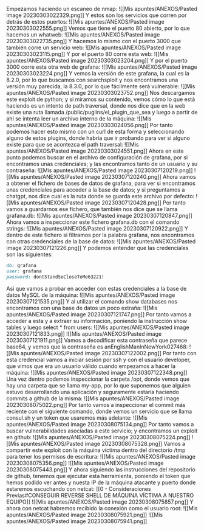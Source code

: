 Empezamos haciendo un escaneo de nmap:
![[Mis apuntes/ANEXOS/Pasted image 20230303022329.png]]
Y estos son los servicios que corren por detrás de estos puertos:
![[Mis apuntes/ANEXOS/Pasted image 20230303022555.png]]
Vemos que tiene el puerto 80 abierto, por lo que hacemos un whatweb:
![[Mis apuntes/ANEXOS/Pasted image 20230303022735.png]]
Y hacemos lo mismo con el puerto 3000 que también corre un servicio web:
![[Mis apuntes/ANEXOS/Pasted image 20230303023115.png]]
Y por el puerto 80 corre esta web:
![[Mis apuntes/ANEXOS/Pasted image 20230303023204.png]]
Y por el puerto 3000 corre esta otra web de grafana:
![[Mis apuntes/ANEXOS/Pasted image 20230303023224.png]]
Y vemos la versión de este grafana, la cual es la 8.2.0, por lo que buscamos con searchsploit y nos encontramos una versión muy parecida, la 8.3.0, por lo que fácilmente será vulnerable:
![[Mis apuntes/ANEXOS/Pasted image 20230303023752.png]]
Nos descargamos este exploit de python; y si miramos su contenido, vemos cómo lo que está haciendo es un intento de path traversal, donde nos dice que en la web existe una ruta llamada /public/puglins/el_plugin_que_sea y luego a partir de ahí se intenta leer un archivo interno de la máquina:
![[Mis apuntes/ANEXOS/Pasted image 20230303024056.png]]
Por tanto podemos hacer esto mismo con un curl de esta forma y seleccionando alguno de estos plugins, donde habría que ir probando para ver si alguno existe para que se acontezca el path traversal:
![[Mis apuntes/ANEXOS/Pasted image 20230303024551.png]]
Ahora en este punto podemos buscar en el archivo de configuración de grafana, por si encontramos unas credenciales; y las encontramos tanto de un usuario y su contraseña:
![[Mis apuntes/ANEXOS/Pasted image 20230307120219.png]]
![[Mis apuntes/ANEXOS/Pasted image 20230307120240.png]]
Ahora vamos a obtener el fichero de bases de datos de grafana, para ver si encontramos unas credenciales para acceder a la base de datos; y si preguntamos a chatgpt, nos dice cual es la ruta donde se guarda este archivo por defecto:
![[Mis apuntes/ANEXOS/Pasted image 20230307120428.png]]
Por tanto vamos a guardarnos ese fichero, que también nos dice que se llama grafana.db:
![[Mis apuntes/ANEXOS/Pasted image 20230307120847.png]]
Ahora vamos a inspeccionar este fichero grafana.db con el comando strings:
![[Mis apuntes/ANEXOS/Pasted image 20230307120922.png]]
Y dentro de este fichero si filtramos por la palabra grafana, nos encontramos con otras credenciales de la base de datos:
![[Mis apuntes/ANEXOS/Pasted image 20230307121226.png]]
Y podemos entender que las credenciales son las siguientes:
```ruby
db: grafana
user: grafana
password: dontStandSoCloseToMe63221!
```
Así que vamos a probar en acceder con estas credenciales a la base de datos MySQL de la máquina:
![[Mis apuntes/ANEXOS/Pasted image 20230307121535.png]]
Y al utilizar el comando show databases nos encontramos con una base de datos un poco extraña:
![[Mis apuntes/ANEXOS/Pasted image 20230307121747.png]]
Por tanto vamos a acceder a esta y a extraer su información, poniendo la instrucción show tables y luego select * from users:
![[Mis apuntes/ANEXOS/Pasted image 20230307121833.png]]
![[Mis apuntes/ANEXOS/Pasted image 20230307121911.png]]
Vamos a decodificar esta contraseña que parece base64, y vemos que la contraseña es anEnglishManInNewYork027468:
![[Mis apuntes/ANEXOS/Pasted image 20230307122002.png]]
Por tanto con esta credencial vamos a iniciar sesión por ssh y con el usuario developer, que vimos que era un usuario válido cuando empezamos a hacer la máquina:
![[Mis apuntes/ANEXOS/Pasted image 20230307122348.png]]
Una vez dentro podemos inspeccionar la carpeta /opt, donde vemos que hay una carpeta que se llama my-app, por lo que suponemos que alguien estuvo desarrollando una aplicación y seguramente estaría haciendo commits a github de la misma:
![[Mis apuntes/ANEXOS/Pasted image 20230308075022.png]]
Por tanto vamos a inspeccionar el commit más reciente con el siguiente comando, donde vemos un servicio que se llama consul.sh y un token que usaremos más adelante:
![[Mis apuntes/ANEXOS/Pasted image 20230308075134.png]]
Por tanto vamos a buscar vulnerabilidades asociadas a este servicio; y encontramos un exploit en github:
![[Mis apuntes/ANEXOS/Pasted image 20230308075224.png]]
![[Mis apuntes/ANEXOS/Pasted image 20230308075328.png]]
Vamos a compartir este exploit con la máquina víctima dentro del directorio /tmp para tener los permisos de escritura:
![[Mis apuntes/ANEXOS/Pasted image 20230308075356.png]]
![[Mis apuntes/ANEXOS/Pasted image 20230308075443.png]]
Y ahora siguiendo las instrucciones del repositorio de github, tenemos que ejecutar esta herramienta, poniendo el token que hemos podido ver antes y nuesta IP de la máquina atacante y puerto donde estaremos escuchando con netcat: [[0 - Consideraciones Previas#CONSEGUIR REVERSE SHELL DE MÁQUINA VÍCTIMA A NUESTRO EQUIPO]]
![[Mis apuntes/ANEXOS/Pasted image 20230308075857.png]]
Y ahora con netcat habremos recibido la conexión como el usuario root:
![[Mis apuntes/ANEXOS/Pasted image 20230308075921.png]]
![[Mis apuntes/ANEXOS/Pasted image 20230308075941.png]]


